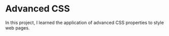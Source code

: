 # Advanced CSS

In this project, I learned the application of advanced CSS properties to style web pages. 

